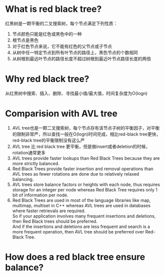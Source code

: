 # What is red black tree?
 红黑树是一颗平衡的二叉搜索树，每个节点满足下列性质：<br/>
1. 节点颜色只能是红色或黑色中的一种<br/>
2. 根节点是黑色<br/>
3. 对于红色节点来说，它不能有红色的父节点或子节点<br/>
4. 从树中任一特定节点到所有叶节点的路径上，黑色节点的个数相同<br/>
5. 从树根到最远叶节点的路径长度不超过树根到最近叶节点路径长度的两倍<br/>

# Why red black tree?
从红黑树中搜索、插入、删除、寻找最小值/最大值，时间复杂度为O(logn)<br/>
# Comparision with AVL tree
1. AVL tree也是一颗二叉搜索树，每个节点存有该节点子树的平衡因子，对平衡的限制非常严，所以查找一般在O(logn)时间完成，相比red-black tree更快，red-black tree的平衡限制没有这么严<br/>
2. AVL tree 比 red black tree 更平衡，但是做insert或者deletion的时候，rotation通常更多<br/>
3. AVL trees provide faster lookups than Red Black Trees because they are more strictly balanced.<br/>
4. Red Black Trees provide faster insertion and removal operations than AVL trees as fewer rotations are done due to relatively relaxed balancing.<br/>
5. AVL trees store balance factors or heights with each node, thus requires storage for an integer per node whereas Red Black Tree requires only 1 bit of information per node.<br/>
6. Red Black Trees are used in most of the language libraries like map, multimap, multiset in C++ whereas AVL trees are used in databases where faster retrievals are required.<br/>
So if your application involves many frequent insertions and deletions, then Red Black trees should be preferred.<br/>
And if the insertions and deletions are less frequent and search is a more frequent operation, then AVL tree should be preferred over Red-Black Tree.<br/>
# How does a red black tree ensure balance?
